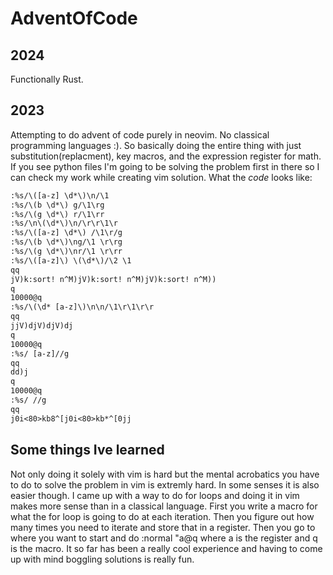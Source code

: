 # AdventOfCode

## 2024
Functionally Rust.

## 2023
Attempting to do advent of code purely in neovim. No classical programming languages :). So basically doing the entire thing with just substitution(replacment), key macros, and the expression register for math. If you see python files I'm going to be solving the problem first in there so I can check my work while creating vim solution. What the *code* looks like:
```txt
:%s/\([a-z] \d*\)\n/\1 
:%s/\(b \d*\) g/\1\rg
:%s/\(g \d*\) r/\1\rr
:%s/\n\(\d*\)\n/\r\r\1\r
:%s/\([a-z] \d*\) /\1\r/g
:%s/\(b \d*\)\ng/\1 \r\rg
:%s/\(g \d*\)\nr/\1 \r\rr
:%s/\([a-z]\) \(\d*\)/\2 \1
qq
jV)k:sort! n^M)jV)k:sort! n^M)jV)k:sort! n^M))
q
10000@q
:%s/\(\d* [a-z]\)\n\n/\1\r\1\r\r
qq
jjV)djV)djV)dj
q
10000@q
:%s/ [a-z]//g
qq
dd)j
q
10000@q
:%s/ //g
qq
j0i<80>kb8^[j0i<80>kb*^[0jj
```

## Some things Ive learned
Not only doing it solely with vim is hard but the mental acrobatics you have to do to solve the problem in vim is extremly hard. In some senses it is also easier though. I came up with a way to do for loops and doing it in vim makes more sense than in a classical language. First you write a macro for what the for loop is going to do at each iteration. Then you figure out how many times you need to iterate and store that in a register. Then you go to where you want to start and do :normal "a@q where a is the register and q is the macro. It so far has been a really cool experience and having to come up with mind boggling solutions is really fun. 
